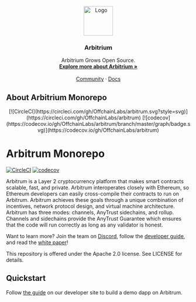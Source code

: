 <!-- PROJECT LOGO -->
<br />
<p align="center">
  <a href="https://arbitrum.io/">
    <img src="https://arbitrum.io/wp-content/uploads/2021/08/Arbitrum_Symbol-Full-color-White-background-768x840.png" alt="Logo" width="80" height="80">
  </a>

  <h3 align="center">Arbitrium</h3>

  <p align="center">
    Arbitrium Grows Open Source.
    <br />
    <a href="https://arbitrum.io/"><strong>Explore more about Arbitrium »</strong></a>
    <br />
    <br />
    <a href="https://discord.com/invite/5KE54JwyTs">Community</a>
    ·
    <a href="https://developer.offchainlabs.com/docs/developer_quickstart">Docs</a>
  </p>
</p>


<!-- ABOUT THE PROJECT -->
## About Arbitrium Monorepo

<p align="center">
[![CircleCI](https://circleci.com/gh/OffchainLabs/arbitrum.svg?style=svg)](https://circleci.com/gh/OffchainLabs/arbitrum) [![codecov](https://codecov.io/gh/OffchainLabs/arbitrum/branch/master/graph/badge.svg)](https://codecov.io/gh/OffchainLabs/arbitrum)
</p>





# Arbitrum Monorepo

[![CircleCI](https://circleci.com/gh/OffchainLabs/arbitrum.svg?style=svg)](https://circleci.com/gh/OffchainLabs/arbitrum) [![codecov](https://codecov.io/gh/OffchainLabs/arbitrum/branch/master/graph/badge.svg)](https://codecov.io/gh/OffchainLabs/arbitrum)

Arbitrum is a Layer 2 cryptocurrency platform that makes smart contracts scalable, fast, and private. Arbitrum interoperates closely with Ethereum, so Ethereum developers can easily cross-compile their contracts to run on Arbitrum. Arbitrum achieves these goals through a unique combination of incentives, network protocol design, and virtual machine architecture. Arbitrum has three modes: channels, AnyTrust sidechains, and rollup. Channels and sidechains provide the AnyTrust Guarantee which ensures that the code will run correctly as long as any validator is honest.

Want to learn more? Join the team on [Discord](https://discord.gg/ZpZuw7p), follow the [developer guide](https://developer.offchainlabs.com), and read the [white paper](https://developer.offchainlabs.com/docs/inside_arbitrum)!

This repository is offered under the Apache 2.0 license. See LICENSE for details.

## Quickstart

Follow [the guide](https://developer.offchainlabs.com/docs/Developer_Quickstart/) on our developer site to build a demo dapp on Arbitrum.
